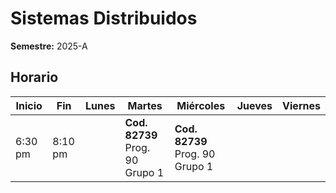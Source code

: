 # Sistemas Distribuidos

**Semestre:** 2025-A

## Horario

| Inicio  | Fin    | Lunes | Martes                            | Miércoles                         | Jueves | Viernes |
|---------|--------|-------|---------------------------------|---------------------------------|--------|---------|
| 6:30 pm | 8:10 pm |       | **Cod. 82739** Prog. 90 Grupo 1 | **Cod. 82739** Prog. 90 Grupo 1 |        |         |
